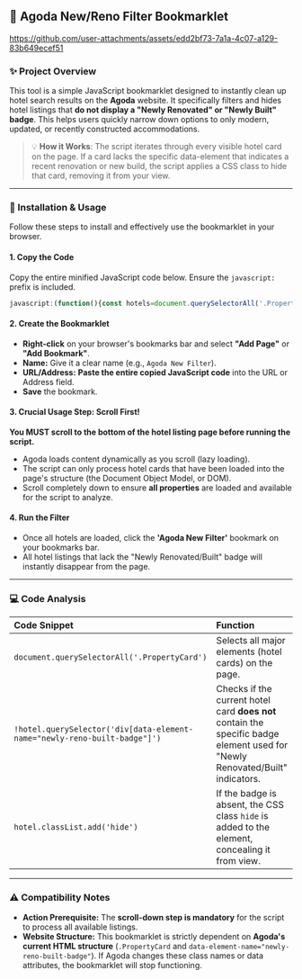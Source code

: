 ## 🏨 Agoda New/Reno Filter Bookmarklet

https://github.com/user-attachments/assets/edd2bf73-7a1a-4c07-a129-83b649ecef51

### ✨ Project Overview

This tool is a simple JavaScript bookmarklet designed to instantly clean up hotel search results on the **Agoda** website. It specifically filters and hides hotel listings that **do not display a "Newly Renovated" or "Newly Built" badge**. This helps users quickly narrow down options to only modern, updated, or recently constructed accommodations.

> 💡 **How it Works**: The script iterates through every visible hotel card on the page. If a card lacks the specific data-element that indicates a recent renovation or new build, the script applies a CSS class to hide that card, removing it from your view.

---

### 🚀 Installation & Usage

Follow these steps to install and effectively use the bookmarklet in your browser.

#### 1. Copy the Code

Copy the entire minified JavaScript code below. Ensure the `javascript:` prefix is included.

```javascript
javascript:(function(){const hotels=document.querySelectorAll('.PropertyCard');hotels.forEach(hotel=>{if(!hotel.querySelector('div[data-element-name="newly-reno-built-badge"]')){hotel.classList.add('hide');}})})();
````

#### 2\. Create the Bookmarklet

  * **Right-click** on your browser's bookmarks bar and select **"Add Page"** or **"Add Bookmark"**.
  * **Name:** Give it a clear name (e.g., `Agoda New Filter`).
  * **URL/Address:** **Paste the entire copied JavaScript code** into the URL or Address field.
  * **Save** the bookmark.

#### 3\. **Crucial Usage Step: Scroll First\!**

**You MUST scroll to the bottom of the hotel listing page before running the script.**

  * Agoda loads content dynamically as you scroll (lazy loading).
  * The script can only process hotel cards that have been loaded into the page's structure (the Document Object Model, or DOM).
  * Scroll completely down to ensure **all properties** are loaded and available for the script to analyze.

#### 4\. Run the Filter

  * Once all hotels are loaded, click the **'Agoda New Filter'** bookmark on your bookmarks bar.
  * All hotel listings that lack the "Newly Renovated/Built" badge will instantly disappear from the page.

-----

### 💻 Code Analysis

| Code Snippet | Function |
| :--- | :--- |
| `document.querySelectorAll('.PropertyCard')` | Selects all major elements (hotel cards) on the page. |
| `!hotel.querySelector('div[data-element-name="newly-reno-built-badge"]')` | Checks if the current hotel card **does not** contain the specific badge element used for "Newly Renovated/Built" indicators. |
| `hotel.classList.add('hide')` | If the badge is absent, the CSS class `hide` is added to the element, concealing it from view. |

-----

### ⚠️ Compatibility Notes

  * **Action Prerequisite:** The **scroll-down step is mandatory** for the script to process all available listings.
  * **Website Structure:** This bookmarklet is strictly dependent on **Agoda's current HTML structure** (`.PropertyCard` and `data-element-name="newly-reno-built-badge"`). If Agoda changes these class names or data attributes, the bookmarklet will stop functioning.
